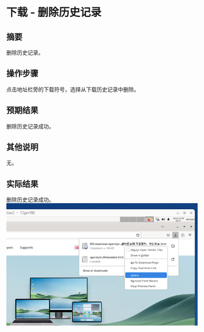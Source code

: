 # 下载 - 删除历史记录

## 摘要

删除历史记录。

## 操作步骤

点击地址栏旁的下载符号，选择从下载历史记录中删除。

## 预期结果

删除历史记录成功。

## 其他说明

无。

## 实际结果

删除历史记录成功。
![alt text](image-106.png)
